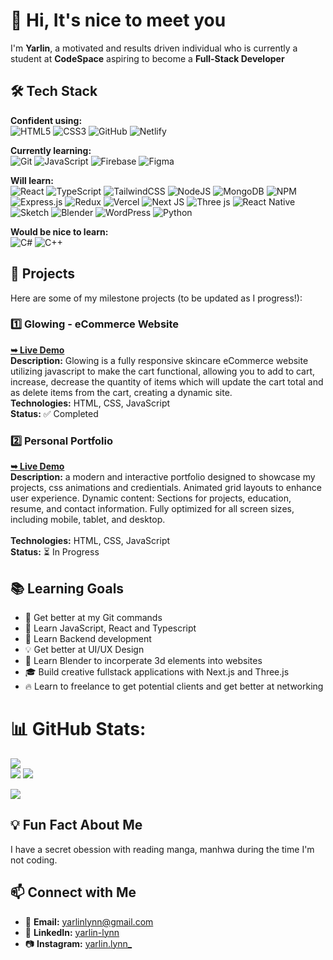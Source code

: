 # 👋 Hi, It's nice to meet you

I'm **Yarlin**, a motivated and results driven individual who is currently a student at **CodeSpace** aspiring to become a **Full-Stack Developer**

## 🛠️ Tech Stack

**Confident using:** <br/>
![HTML5](https://img.shields.io/badge/html5-%23E34F26.svg?style=for-the-badge&logo=html5&logoColor=white) ![CSS3](https://img.shields.io/badge/css3-%231572B6.svg?style=for-the-badge&logo=css3&logoColor=white) ![GitHub](https://img.shields.io/badge/github-%23121011.svg?style=for-the-badge&logo=github&logoColor=white) ![Netlify](https://img.shields.io/badge/netlify-%23000000.svg?style=for-the-badge&logo=netlify&logoColor=#00C7B7)

**Currently learning:** <br/>
![Git](https://img.shields.io/badge/git-%23F05033.svg?style=for-the-badge&logo=git&logoColor=white) ![JavaScript](https://img.shields.io/badge/javascript-%23323330.svg?style=for-the-badge&logo=javascript&logoColor=%23F7DF1E) ![Firebase](https://img.shields.io/badge/firebase-%23039BE5.svg?style=for-the-badge&logo=firebase) ![Figma](https://img.shields.io/badge/figma-%23F24E1E.svg?style=for-the-badge&logo=figma&logoColor=white)

**Will learn:** <br/>
![React](https://img.shields.io/badge/react-%2320232a.svg?style=for-the-badge&logo=react&logoColor=%2361DAFB) ![TypeScript](https://img.shields.io/badge/typescript-%23007ACC.svg?style=for-the-badge&logo=typescript&logoColor=white) ![TailwindCSS](https://img.shields.io/badge/tailwindcss-%2338B2AC.svg?style=for-the-badge&logo=tailwind-css&logoColor=white) ![NodeJS](https://img.shields.io/badge/node.js-6DA55F?style=for-the-badge&logo=node.js&logoColor=white) ![MongoDB](https://img.shields.io/badge/MongoDB-%234ea94b.svg?style=for-the-badge&logo=mongodb&logoColor=white) ![NPM](https://img.shields.io/badge/NPM-%23CB3837.svg?style=for-the-badge&logo=npm&logoColor=white) ![Express.js](https://img.shields.io/badge/express.js-%23404d59.svg?style=for-the-badge&logo=express&logoColor=%2361DAFB) ![Redux](https://img.shields.io/badge/redux-%23593d88.svg?style=for-the-badge&logo=redux&logoColor=white) ![Vercel](https://img.shields.io/badge/vercel-%23000000.svg?style=for-the-badge&logo=vercel&logoColor=white) ![Next JS](https://img.shields.io/badge/Next-black?style=for-the-badge&logo=next.js&logoColor=white) ![Three js](https://img.shields.io/badge/threejs-black?style=for-the-badge&logo=three.js&logoColor=white) ![React Native](https://img.shields.io/badge/react_native-%2320232a.svg?style=for-the-badge&logo=react&logoColor=%2361DAFB) ![Sketch](https://img.shields.io/badge/Sketch-FFB387?style=for-the-badge&logo=sketch&logoColor=black) ![Blender](https://img.shields.io/badge/blender-%23F5792A.svg?style=for-the-badge&logo=blender&logoColor=white) ![WordPress](https://img.shields.io/badge/WordPress-%23117AC9.svg?style=for-the-badge&logo=WordPress&logoColor=white) ![Python](https://img.shields.io/badge/python-3670A0?style=for-the-badge&logo=python&logoColor=ffdd54)

**Would be nice to learn:** <br/>
![C#](https://img.shields.io/badge/c%23-%23239120.svg?style=for-the-badge&logo=csharp&logoColor=white) ![C++](https://img.shields.io/badge/c++-%2300599C.svg?style=for-the-badge&logo=c%2B%2B&logoColor=white)

## 📌 Projects

Here are some of my milestone projects (to be updated as I progress!):

### 1️⃣ Glowing - eCommerce Website

<a href="https://glowing-skincare-ecommerce-website.netlify.app/"><strong>➥ Live Demo</strong></a> <br/>
**Description:** Glowing is a fully responsive skincare eCommerce website utilizing javascript to make the cart functional, allowing you to add to cart, increase, decrease the quantity of items which will update the cart total and as delete items from the cart, creating a dynamic site.<br/>
**Technologies:** HTML, CSS, JavaScript <br/>
**Status:** ✅ Completed

### 2️⃣ Personal Portfolio

<a href="https://yarlinlynn-portfolio.netlify.app/"><strong>➥ Live Demo</strong></a><br/>
**Description:** a modern and interactive portfolio designed to showcase my projects, css animations and credientials. Animated grid layouts to enhance user experience. Dynamic content: Sections for projects, education, resume, and contact information. Fully optimized for all screen sizes, including mobile, tablet, and desktop.<br/>  
**Technologies:** HTML, CSS, JavaScript<br/>
**Status:** ⏳ In Progress

## 📚 Learning Goals

- 🚀 Get better at my Git commands
- 🤖 Learn JavaScript, React and Typescript
- 🎯 Learn Backend development
- 💡 Get better at UI/UX Design
- 🎨 Learn Blender to incorperate 3d elements into websites
- 🎓 Build creative fullstack applications with Next.js and Three.js
- 🔥 Learn to freelance to get potential clients and get better at networking

# 📊 GitHub Stats:

![](https://github-readme-stats.vercel.app/api?username=yarlinlynn&theme=dark&hide_border=false&include_all_commits=true&count_private=true)<br/>
![](https://nirzak-streak-stats.vercel.app/?user=yarlinlynn&theme=dark&hide_border=false)
![](https://github-readme-stats.vercel.app/api/top-langs/?username=yarlinlynn&theme=dark&hide_border=false&include_all_commits=true&count_private=true&layout=compact)<br/>

[![](https://visitcount.itsvg.in/api?id=yarlinlynn&icon=0&color=0)](https://visitcount.itsvg.in)

## 💡 Fun Fact About Me

I have a secret obession with reading manga, manhwa during the time I'm not coding.

## 📫 Connect with Me

- 📩 **Email:** [yarlinlynn@gmail.com](mailto:yarlinlynn@gmail.com)
- 🔗 **LinkedIn:** [yarlin-lynn](https://linkedin.com/in/yarlin-lynn)
- 📷 **Instagram:** [yarlin.lynn\_](https://www.instagram.com/yarlin.lynn_)
